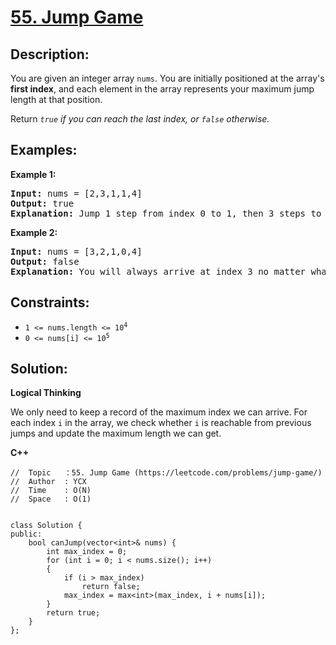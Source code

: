 # [55. Jump Game](https://leetcode.com/problems/jump-game/)


## Description:

<p>You are given an integer array <code>nums</code>. You are initially positioned at the array's <strong>first index</strong>, and each element in the array represents your maximum jump length at that position.</p>
<p>Return <em><code>true</code> if you can reach the last index, or <code>false</code> otherwise.</em></p>


## Examples:

<strong>Example 1:</strong>
<pre>
<strong>Input:</strong> nums = [2,3,1,1,4]
<strong>Output:</strong> true
<strong>Explanation:</strong> Jump 1 step from index 0 to 1, then 3 steps to the last index.
</pre>

<strong>Example 2:</strong>
<pre>
<strong>Input:</strong> nums = [3,2,1,0,4]
<strong>Output:</strong> false
<strong>Explanation:</strong> You will always arrive at index 3 no matter what. Its maximum jump length is 0, which makes it impossible to reach the last index.
</pre>


## Constraints:

<ul>
  <li><code>1 &lt;= nums.length &lt;= 10<sup>4</sup></code></li>
  <li><code>0 &lt;= nums[i] &lt;= 10<sup>5</sup></code></li>
</ul>


## Solution:

<strong>Logical Thinking</strong>
<p>We only need to keep a record of the maximum index we can arrive. For each index <code>i</code> in the array, we check whether <code>i</code> is reachable from previous jumps and update the maximum length we can get. </p>


<strong>C++</strong>

```
//  Topic   ：55. Jump Game (https://leetcode.com/problems/jump-game/)
//  Author  : YCX
//  Time    : O(N)
//  Space   : O(1)


class Solution {
public:
    bool canJump(vector<int>& nums) {
        int max_index = 0;
        for (int i = 0; i < nums.size(); i++)
        {
            if (i > max_index)
                return false;
            max_index = max<int>(max_index, i + nums[i]);
        }
        return true;
    }
};
```